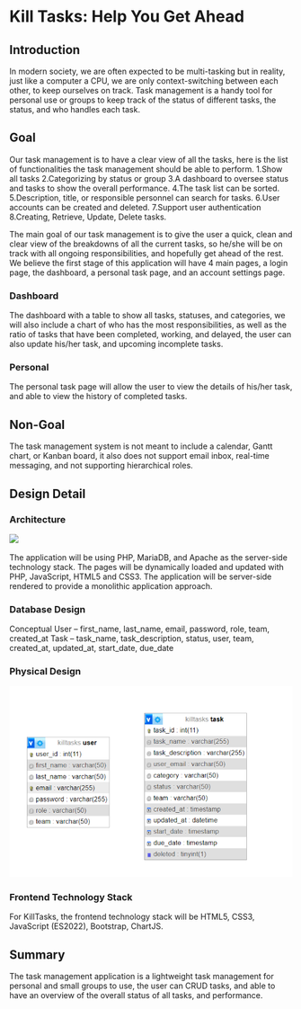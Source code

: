 # Kill Tasks: Help You Get Ahead

## Introduction

In modern society, we are often expected to be multi-tasking but in reality, just like a computer a CPU, we are only context-switching between each other, to keep ourselves on track.
Task management is a handy tool for personal use or groups to keep track of the status of different tasks, the status, and who handles each task.

## Goal

Our task management is to have a clear view of all the tasks, here is the list of functionalities the task management should be able to perform.
1.Show all tasks
2.Categorizing by status or group
3.A dashboard to oversee status and tasks to show the overall performance.
4.The task list can be sorted.
5.Description, title, or responsible personnel can search for tasks.
6.User accounts can be created and deleted.
7.Support user authentication
8.Creating, Retrieve, Update, Delete tasks.

The main goal of our task management is to give the user a quick, clean and clear view of the breakdowns of all the current tasks, so he/she will be on track with all ongoing responsibilities, and hopefully get ahead of the rest.
We believe the first stage of this application will have 4 main pages, a login page, the dashboard, a personal task page, and an account settings page.

### Dashboard

The dashboard with a table to show all tasks, statuses, and categories, we will also include a chart of who has the most responsibilities, as well as the ratio of tasks that have been completed, working, and delayed, the user can also update his/her task, and upcoming incomplete tasks.

### Personal

The personal task page will allow the user to view the details of his/her task, and able to view the history of completed tasks.

## Non-Goal

The task management system is not meant to include a calendar, Gantt chart, or Kanban board, it also does not support email inbox, real-time messaging, and not supporting hierarchical roles.

## Design Detail

### Architecture

![](./doc/architecture.drawio.png.jpg)

The application will be using PHP, MariaDB, and Apache as the server-side technology stack. The pages will be dynamically loaded and updated with PHP, JavaScript, HTML5 and CSS3. The application will be server-side rendered to provide a monolithic application approach.

### Database Design

Conceptual
User – first_name, last_name, email, password, role, team, created_at
Task – task_name, task_description, status, user, team, created_at, updated_at, start_date, due_date	

### Physical Design

![physical design](./doc/physical_design.png)

### Frontend Technology Stack

For KillTasks, the frontend technology stack will be HTML5, CSS3, JavaScript (ES2022), Bootstrap, ChartJS.

## Summary

The task management application is a lightweight task management for personal and small groups to use, the user can CRUD tasks,  and able to have an overview of the overall status of all tasks, and performance.
